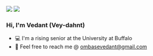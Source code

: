 [<img src="https://img.shields.io/badge/linkedin-%230077B5.svg?&style=for-the-badge&logo=linkedin&logoColor=white" />](https://www.linkedin.com/in/vrombas)
[<img src="https://img.shields.io/badge/github-%2312100E.svg?&style=for-the-badge&logo=github&logoColor=white&color=black" />](https://github.com/vrombas/)

### Hi, I'm Vedant  (Vey-dahnt)

- 💻 I'm a rising senior at the University at Buffalo
- 📧 Feel free to reach me @ ombasevedant@gmail.com
